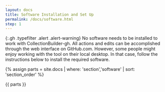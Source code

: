 ```yaml
---
layout: docs
title: Software Installation and Set Up
permalink: /docs/software.html
step: 1
---
```


{:.gh .typefilter .alert .alert-warning}
No software needs to be installed to work with CollectionBuilder-gh. All actions and edits can be accomplished through the web interface on GitHub.com. However, some people might enjoy working with the tool on their local desktop. In that case, follow the instructions below to install the required software.

{% assign parts = site.docs | where: 'section','software' | sort: 'section_order' %}

{{ parts }}


